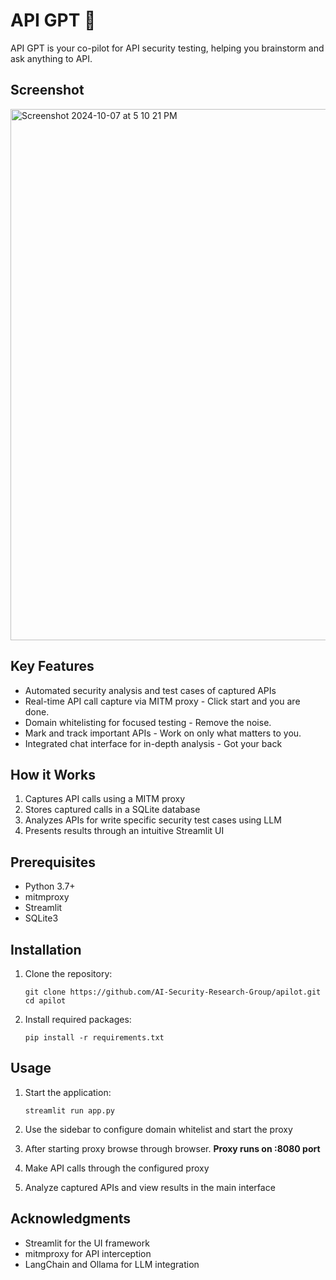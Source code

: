 # API GPT 🐝

API GPT is your co-pilot for API security testing, helping you brainstorm and ask anything to API.

## Screenshot
<img width="850" alt="Screenshot 2024-10-07 at 5 10 21 PM" src="https://github.com/user-attachments/assets/ac314e00-9069-42ad-b8f6-01c211b4b06f">


## Key Features

- Automated security analysis and test cases of captured APIs
- Real-time API call capture via MITM proxy - Click start and you are done.
- Domain whitelisting for focused testing - Remove the noise.
- Mark and track important APIs - Work on only what matters to you.
- Integrated chat interface for in-depth analysis - Got your back 

## How it Works

1. Captures API calls using a MITM proxy
2. Stores captured calls in a SQLite database
3. Analyzes APIs for write specific security test cases using LLM
4. Presents results through an intuitive Streamlit UI

## Prerequisites

- Python 3.7+
- mitmproxy
- Streamlit
- SQLite3

## Installation

1. Clone the repository:
   ```
   git clone https://github.com/AI-Security-Research-Group/apilot.git
   cd apilot
   ```

2. Install required packages:
   ```
   pip install -r requirements.txt
   ```

## Usage

1. Start the application:
   ```
   streamlit run app.py
   ```

2. Use the sidebar to configure domain whitelist and start the proxy
3. After starting proxy browse through browser. **Proxy runs on :8080 port**
4. Make API calls through the configured proxy
5. Analyze captured APIs and view results in the main interface

## Acknowledgments

- Streamlit for the UI framework
- mitmproxy for API interception
- LangChain and Ollama for LLM integration

